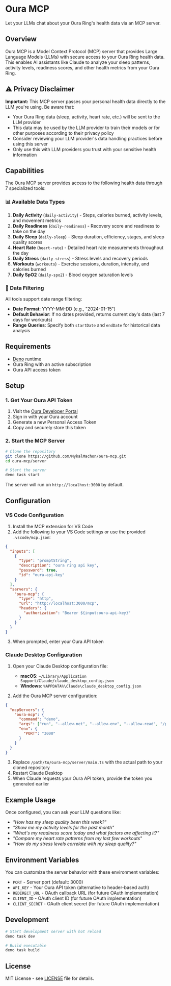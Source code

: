 # Oura MCP

Let your LLMs chat about your Oura Ring's health data via an MCP server.

## Overview

Oura MCP is a Model Context Protocol (MCP) server that provides Large Language Models (LLMs) with secure access to your Oura Ring health data. This enables AI assistants like Claude to analyze your sleep patterns, activity levels, readiness scores, and other health metrics from your Oura Ring.

## ⚠️ Privacy Disclaimer

**Important:** This MCP server passes your personal health data directly to the LLM you're using. Be aware that:
- Your Oura Ring data (sleep, activity, heart rate, etc.) will be sent to the LLM provider
- This data may be used by the LLM provider to train their models or for other purposes according to their privacy policy
- Consider reviewing your LLM provider's data handling practices before using this server
- Only use this with LLM providers you trust with your sensitive health information

## Capabilities

The Oura MCP server provides access to the following health data through 7 specialized tools:

### 📊 Available Data Types

1. **Daily Activity** (`daily-activity`) - Steps, calories burned, activity levels, and movement metrics
2. **Daily Readiness** (`daily-readiness`) - Recovery score and readiness to take on the day
3. **Daily Sleep** (`daily-sleep`) - Sleep duration, efficiency, stages, and sleep quality scores
4. **Heart Rate** (`heart-rate`) - Detailed heart rate measurements throughout the day
5. **Daily Stress** (`daily-stress`) - Stress levels and recovery periods
6. **Workouts** (`workouts`) - Exercise sessions, duration, intensity, and calories burned
7. **Daily SpO2** (`daily-spo2`) - Blood oxygen saturation levels

### 🔧 Data Filtering

All tools support date range filtering:
- **Date Format**: YYYY-MM-DD (e.g., "2024-01-15")
- **Default Behavior**: If no dates provided, returns current day's data (last 7 days for workouts)
- **Range Queries**: Specify both `startDate` and `endDate` for historical data analysis

## Requirements

- [Deno](https://deno.com/) runtime
- Oura Ring with an active subscription
- Oura API access token

## Setup

### 1. Get Your Oura API Token

1. Visit the [Oura Developer Portal](https://cloud.ouraring.com/personal-access-tokens)
2. Sign in with your Oura account
3. Generate a new Personal Access Token
4. Copy and securely store this token

### 2. Start the MCP Server

```bash
# Clone the repository
git clone https://github.com/MykalMachon/oura-mcp.git
cd oura-mcp/server

# Start the server
deno task start
```

The server will run on `http://localhost:3000` by default.

## Configuration

### VS Code Configuration

1. Install the MCP extension for VS Code
2. Add the following to your VS Code settings or use the provided `.vscode/mcp.json`:

```json
{
  "inputs": [
    {
      "type": "promptString",
      "description": "oura ring api key",
      "password": true,
      "id": "oura-api-key"
    }
  ],
  "servers": {
    "oura-mcp": {
      "type": "http",
      "url": "http://localhost:3000/mcp",
      "headers": {
        "authorization": "Bearer ${input:oura-api-key}"
      }
    }
  }
}
```

3. When prompted, enter your Oura API token

### Claude Desktop Configuration

1. Open your Claude Desktop configuration file:
   - **macOS**: `~/Library/Application Support/Claude/claude_desktop_config.json`
   - **Windows**: `%APPDATA%\Claude\claude_desktop_config.json`

2. Add the Oura MCP server configuration:

```json
{
  "mcpServers": {
    "oura-mcp": {
      "command": "deno",
      "args": ["run", "--allow-net", "--allow-env", "--allow-read", "/path/to/oura-mcp/server/main.ts"],
      "env": {
        "PORT": "3000"
      }
    }
  }
}
```

3. Replace `/path/to/oura-mcp/server/main.ts` with the actual path to your cloned repository
4. Restart Claude Desktop
5. When Claude requests your Oura API token, provide the token you generated earlier

## Example Usage

Once configured, you can ask your LLM questions like:

- *"How has my sleep quality been this week?"*
- *"Show me my activity levels for the past month"*
- *"What's my readiness score today and what factors are affecting it?"*
- *"Compare my heart rate patterns from my last few workouts"*
- *"How do my stress levels correlate with my sleep quality?"*

## Environment Variables

You can customize the server behavior with these environment variables:

- `PORT` - Server port (default: 3000)
- `API_KEY` - Your Oura API token (alternative to header-based auth)
- `REDIRECT_URL` - OAuth callback URL (for future OAuth implementation)
- `CLIENT_ID` - OAuth client ID (for future OAuth implementation)
- `CLIENT_SECRET` - OAuth client secret (for future OAuth implementation)

## Development

```bash
# Start development server with hot reload
deno task dev

# Build executable
deno task build
```

## License

MIT License - see [LICENSE](LICENSE) file for details.
